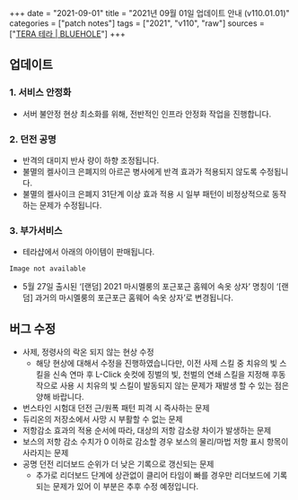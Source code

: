 +++
date = "2021-09-01"
title = "2021년 09월 01일 업데이트 안내 (v110.01.01)"
categories = ["patch notes"]
tags = ["2021", "v110", "raw"]
sources = ["[TERA 테라 | BLUEHOLE](https://playtera.co.kr/news/updates/566)"]
+++

## 업데이트

### **1.** 서비스 안정화
- 서버 불안정 현상 최소화를 위해, 전반적인 인프라 안정화 작업을 진행합니다.

### **2.** 던전 공명
- 반격의 대미지 반사 량이 하향 조정됩니다.
- 불멸의 켈사이크 은폐지의 아르곤 병사에게 반격 효과가 적용되지 않도록 수정됩니다.
- 불멸의 켈사이크 은폐지 31단계 이상 효과 적용 시 일부 패턴이 비정상적으로 동작하는 문제가 수정됩니다.

### **3.** 부가서비스
- 테라샵에서 아래의 아이템이 판매됩니다.

`Image not available`

- 5월 27일 출시된 ‘[랜덤] 2021 마시멜룽의 포근포근 홈웨어 속옷 상자’ 명칭이 ‘[랜덤] 과거의 마시멜룽의 포근포근 홈웨어 속옷 상자’로 변경됩니다.

## 버그 수정

- 사제, 정령사의 락온 되지 않는 현상 수정
  - 해당 현상에 대해서 수정을 진행하였습니다만, 이전 사제 스킬 중 치유의 빛 스킬을 신속 연마 후 L-Click 숏컷에 징벌의 빛, 천벌의 연쇄 스킬을 지정해 후동작으로 사용 시 치유의 빛 스킬이 발동되지 않는 문제가 재발생 할 수 있는 점은 양해 바랍니다.
- 번스타인 시험대 던전 근/원폭 패턴 피격 시 즉사하는 문제
- 듀리온의 저장소에서 사망 시 부활할 수 없는 문제
- 저항감소 효과의 적용 순서에 따라, 대상의 저항 감소량 차이가 발생하는 문제
- 보스의 저항 감소 수치가 0 이하로 감소할 경우 보스의 물리/마법 저항 표시 항목이 사라지는 문제
- 공명 던전 리더보드 순위가 더 낮은 기록으로 갱신되는 문제
  - 추가로 리더보드 단계에 상관없이 클리어 타임이 빠를 경우만 리더보드에 기록되는 문제가 있어 이 부분은 추후 수정 예정입니다.
